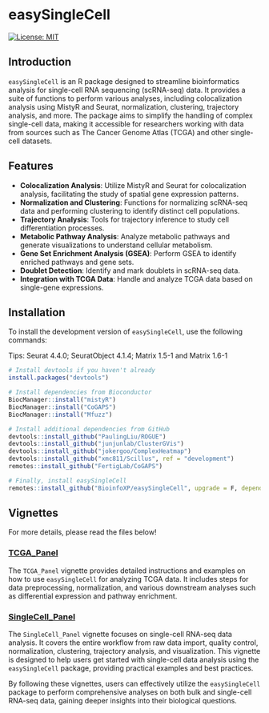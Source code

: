 # easySingleCell

[![License: MIT](https://img.shields.io/badge/License-MIT-yellow.svg)](https://opensource.org/licenses/MIT)

## Introduction

`easySingleCell` is an R package designed to streamline bioinformatics analysis for single-cell RNA sequencing (scRNA-seq) data. It provides a suite of functions to perform various analyses, including colocalization analysis using MistyR and Seurat, normalization, clustering, trajectory analysis, and more. The package aims to simplify the handling of complex single-cell data, making it accessible for researchers working with data from sources such as The Cancer Genome Atlas (TCGA) and other single-cell datasets.

## Features

- **Colocalization Analysis**: Utilize MistyR and Seurat for colocalization analysis, facilitating the study of spatial gene expression patterns.
- **Normalization and Clustering**: Functions for normalizing scRNA-seq data and performing clustering to identify distinct cell populations.
- **Trajectory Analysis**: Tools for trajectory inference to study cell differentiation processes.
- **Metabolic Pathway Analysis**: Analyze metabolic pathways and generate visualizations to understand cellular metabolism.
- **Gene Set Enrichment Analysis (GSEA)**: Perform GSEA to identify enriched pathways and gene sets.
- **Doublet Detection**: Identify and mark doublets in scRNA-seq data.
- **Integration with TCGA Data**: Handle and analyze TCGA data based on single-gene expressions.

## Installation

To install the development version of `easySingleCell`, use the following commands:

Tips: Seurat 4.4.0; SeuratObject 4.1.4; 
      Matrix 1.5-1 and Matrix 1.6-1

```r
# Install devtools if you haven't already
install.packages("devtools")

# Install dependencies from Bioconductor
BiocManager::install("mistyR")
BiocManager::install("CoGAPS")
BiocManager::install("Mfuzz")

# Install additional dependencies from GitHub
devtools::install_github("PaulingLiu/ROGUE")
devtools::install_github("junjunlab/ClusterGVis")
devtools::install_github("jokergoo/ComplexHeatmap")
devtools::install_github("xmc811/Scillus", ref = "development")
remotes::install_github("FertigLab/CoGAPS")

# Finally, install easySingleCell
remotes::install_github("BioinfoXP/easySingleCell", upgrade = F, dependencies = F)
```

## Vignettes

For more details, please read the files below!

### [TCGA_Panel](vignettes/TCGA_Panel.md)

The `TCGA_Panel` vignette provides detailed instructions and examples on how to use `easySingleCell` for analyzing TCGA data. It includes steps for data preprocessing, normalization, and various downstream analyses such as differential expression and pathway enrichment.

### [SingleCell_Panel](vignettes/SingleCell_Panel.md)

The `SingleCell_Panel` vignette focuses on single-cell RNA-seq data analysis. It covers the entire workflow from raw data import, quality control, normalization, clustering, trajectory analysis, and visualization. This vignette is designed to help users get started with single-cell data analysis using the `easySingleCell` package, providing practical examples and best practices.

By following these vignettes, users can effectively utilize the `easySingleCell` package to perform comprehensive analyses on both bulk and single-cell RNA-seq data, gaining deeper insights into their biological questions.
